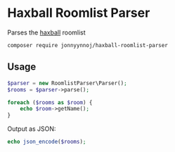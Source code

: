 # Haxball Roomlist Parser

Parses the [haxball](http://haxball.com) roomlist

```
composer require jonnyynnoj/haxball-roomlist-parser
```

## Usage

```php
$parser = new RoomlistParser\Parser();
$rooms = $parser->parse();

foreach ($rooms as $room) {
    echo $room->getName();
}
```

Output as JSON:

```php
echo json_encode($rooms);
```
